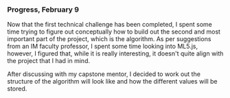 ### Progress, February 9


Now that the first technical challenge has been completed, I spent some time trying to figure out conceptually how to build out the second and most important part 
of the project, which is the algorithm. As per suggestions from an IM faculty professor, I spent some time looking into ML5.js, however, I figured that, while it is 
really interesting, it doesn't quite align with the project that I had in mind.


After discussing with my capstone mentor, I decided to work out the structure of the algorithm will look like and how the different values will be stored. 


<!--  - how do I store the rules? (an array, when to apply it, where to apply it, the extent of its effect)
- set up one rule by the weekend
- called at random or triggered by certain actions?
    - one array for different behaviors
    - one array for what triggers it
- make a list of things I can detect; where would I implement that? how can I detect?
    - someone being idle for a certain amount of time -->
